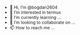 - 👋 Hi, I’m @bogdan2604
- 👀 I’m interested in  termux
- 🌱 I’m currently learning ...
- 💞️ I’m looking to collaborate on ...
- 📫 How to reach me ...

<!---
bogdan2604/bogdan2604 is a ✨ special ✨ repository because its `README.md` (this file) appears on your GitHub profile.
You can click the Preview link to take a look at your changes.
--->
